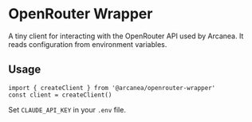 # OpenRouter Wrapper

A tiny client for interacting with the OpenRouter API used by Arcanea. It reads
configuration from environment variables.

## Usage

```
import { createClient } from '@arcanea/openrouter-wrapper'
const client = createClient()
```

Set `CLAUDE_API_KEY` in your `.env` file.

